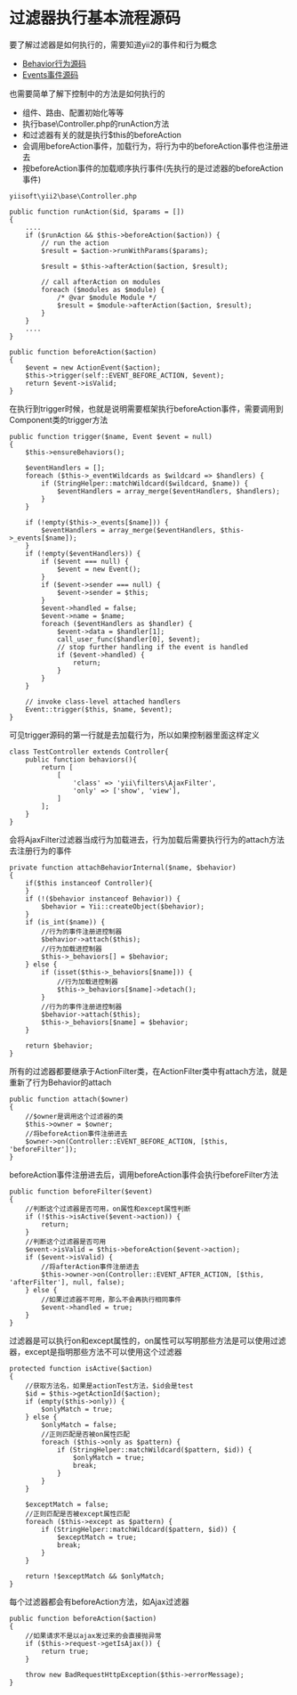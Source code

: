 # 过滤器执行基本流程源码
要了解过滤器是如何执行的，需要知道yii2的事件和行为概念  
* [Behavior行为源码](yii2/%5B关键概念一%5DBehavior行为源码.md)
* [Events事件源码](yii2/%5B关键概念二%5DEvents事件源码.md)  


也需要简单了解下控制中的方法是如何执行的  
- 组件、路由、配置初始化等等  
- 执行base\Controller.php的runAction方法  
- 和过滤器有关的就是执行$this的beforeAction
- 会调用beforeAction事件，加载行为，将行为中的beforeAction事件也注册进去
- 按beforeAction事件的加载顺序执行事件(先执行的是过滤器的beforeAction事件)
```
yiisoft\yii2\base\Controller.php

public function runAction($id, $params = [])
{ 
    ....
    if ($runAction && $this->beforeAction($action)) {
        // run the action
        $result = $action->runWithParams($params);

        $result = $this->afterAction($action, $result);

        // call afterAction on modules
        foreach ($modules as $module) {
            /* @var $module Module */
            $result = $module->afterAction($action, $result);
        }
    }
    ....
}

public function beforeAction($action)
{
    $event = new ActionEvent($action);
    $this->trigger(self::EVENT_BEFORE_ACTION, $event);
    return $event->isValid;
}
```
在执行到trigger时候，也就是说明需要框架执行beforeAction事件，需要调用到Component类的trigger方法
```
public function trigger($name, Event $event = null)
{
    $this->ensureBehaviors();

    $eventHandlers = [];
    foreach ($this->_eventWildcards as $wildcard => $handlers) {
        if (StringHelper::matchWildcard($wildcard, $name)) {
            $eventHandlers = array_merge($eventHandlers, $handlers);
        }
    }

    if (!empty($this->_events[$name])) {
        $eventHandlers = array_merge($eventHandlers, $this->_events[$name]);
    }
    if (!empty($eventHandlers)) {
        if ($event === null) {
            $event = new Event();
        }
        if ($event->sender === null) {
            $event->sender = $this;
        }
        $event->handled = false;
        $event->name = $name;
        foreach ($eventHandlers as $handler) {
            $event->data = $handler[1];
            call_user_func($handler[0], $event);
            // stop further handling if the event is handled
            if ($event->handled) {
                return;
            }
        }
    }

    // invoke class-level attached handlers
    Event::trigger($this, $name, $event);
}
```
可见trigger源码的第一行就是去加载行为，所以如果控制器里面这样定义
```
class TestController extends Controller{
    public function behaviors(){
        return [
            [
                'class' => 'yii\filters\AjaxFilter',
                'only' => ['show', 'view'],
            ]
        ];
    }
}
```
会将AjaxFilter过滤器当成行为加载进去，行为加载后需要执行行为的attach方法去注册行为的事件
```
private function attachBehaviorInternal($name, $behavior)
{
    if($this instanceof Controller){   
    }
    if (!($behavior instanceof Behavior)) {
        $behavior = Yii::createObject($behavior);
    }
    if (is_int($name)) {
        //行为的事件注册进控制器
        $behavior->attach($this);
        //行为加载进控制器
        $this->_behaviors[] = $behavior;
    } else {
        if (isset($this->_behaviors[$name])) {
            //行为加载进控制器
            $this->_behaviors[$name]->detach();
        }
        //行为的事件注册进控制器
        $behavior->attach($this);
        $this->_behaviors[$name] = $behavior;
    }

    return $behavior;
}
```
所有的过滤器都要继承于ActionFilter类，在ActionFilter类中有attach方法，就是重新了行为Behavior的attach
```
public function attach($owner)
{
    //$owner是调用这个过滤器的类
    $this->owner = $owner;
    //将beforeAction事件注册进去
    $owner->on(Controller::EVENT_BEFORE_ACTION, [$this, 'beforeFilter']);
}
```
beforeAction事件注册进去后，调用beforeAction事件会执行beforeFilter方法
```
public function beforeFilter($event)
{
    //判断这个过滤器是否可用，on属性和except属性判断
    if (!$this->isActive($event->action)) {
        return;
    }
    //判断这个过滤器是否可用
    $event->isValid = $this->beforeAction($event->action);
    if ($event->isValid) {
        //将afterAction事件注册进去
        $this->owner->on(Controller::EVENT_AFTER_ACTION, [$this, 'afterFilter'], null, false);
    } else {
        //如果过滤器不可用，那么不会再执行相同事件
        $event->handled = true;
    }
}
```
过滤器是可以执行on和except属性的，on属性可以写明那些方法是可以使用过滤器，except是指明那些方法不可以使用这个过滤器
```
protected function isActive($action)
{
    //获取方法名，如果是actionTest方法，$id会是test
    $id = $this->getActionId($action);
    if (empty($this->only)) {
        $onlyMatch = true;
    } else {
        $onlyMatch = false;
        //正则匹配是否被on属性匹配
        foreach ($this->only as $pattern) {
            if (StringHelper::matchWildcard($pattern, $id)) {
                $onlyMatch = true;
                break;
            }
        }
    }

    $exceptMatch = false;
    //正则匹配是否被except属性匹配
    foreach ($this->except as $pattern) {
        if (StringHelper::matchWildcard($pattern, $id)) {
            $exceptMatch = true;
            break;
        }
    }

    return !$exceptMatch && $onlyMatch;
}
```
每个过滤器都会有beforeAction方法，如Ajax过滤器
```
public function beforeAction($action)
{
    //如果请求不是以ajax发过来的会直接抛异常
    if ($this->request->getIsAjax()) {
        return true;
    }

    throw new BadRequestHttpException($this->errorMessage);
}
```
